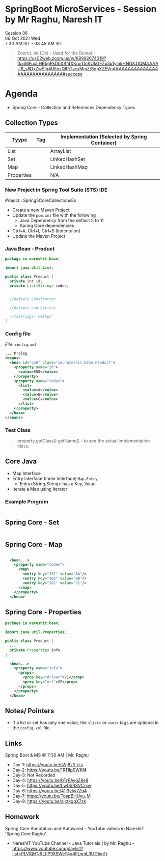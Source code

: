 # SpringBoot MicroServices - Session by Mr Raghu, Naresh IT

Session 06 \
06 Oct 2021 Wed \
7 30 AM IST - 08 45 AM IST

> Zoom Link (Old - Used for the Demo) : https://us02web.zoom.us/w/89992674319?tk=jMFucLHR5gPkDbXBf4XKrurDoKUkGFZu3u1yihkHNG8.DQMAAAAU8_s8DxZwSlg4UEozQlRjTzcxMmZtSnpXZEVnAAAAAAAAAAAAAAAAAAAAAAAAAAAAAA#success


# Agenda

* Spring Core - Collection and References Dependency Types

## Collection Types

| Tyype | Tag | Implementation (Selected by Spring Container) |
| ---- | --- | -------------- |
| List  |  <list>  | ArrayList |
| Set   |  <set>  | LinkedHashSet |
| Map   |  <map>  | LinkedHashMap |
| Properties | <props> | N/A |

### New Project in Spring Tool Suite (STS) IDE

*Project* : Spring5CoreCollectionsEx

* Create a new Maven Project
* Update the `pom.xml` file with the following
  * Java Dependency from the default 5 to 11
  * Spring Core dependencies
* Ctrl+A, Ctrl+I, Ctrl+S (Indentaion)
* Update the Maven Project

### Java Bean - Product

```java
package in.nareshit.bean;

import java.util.List;

public class Product {
  private int id;
  private List<String> codes;


  //Default Constructor

  //Getters and Setters

  //toString() method
}
```

### Config file

*File*: `config.xml`

```xml
... Prolog
<beans>
  <bean id="pob" class="in.nareshit.bean.Product">
    <property name="id">
      <value>850</value>
    </property>
    <property name="codes">
      <list>
        <value>A</value>
        <value>B</value>
        <value>C</value>
      </list>
    </property>    
  </bean>
</beans>

```

### Test Class

> property.getClass().getName() - to see the actual implementation class.

## Core Java

* Map Interface
* Entry Interface (Inner Interface) `Map.Entry`,
  * Entry<String,String> has a Key, Value
* Iterate a Map using Iterator

### Example Program

```java

```

## Spring Core - Set

```java

```

## Spring Core - Map

```java
```

```xml
  <bean...>
    <property name="codes">
      <map>
        <entry key="101" value="AA"/>
        <entry key="102" value="BB"/>
        <entry key="102" value="CC"/>
      </map>
    </property>
  </bean>
```

## Spring Core - Properties

```java
package in.nareshit.bean;

import java.util.Properties;

public class Product {
  ...
  private Properties info;
}
```

```xml
  <bean...>
    <property name="info">
      <props>
        <prop key="driver">V1</prop>
        <prop key="url">V2</prop>
      </props>
    </property>
  </bean>
```

## Notes/ Pointers

* If a list or set has only one value, the `<list>` or `<set>` tags are optional in the `config.xml` file.

## Links

Spring Boot & MS @ 7:30 AM | Mr. Raghu

* Day-1: https://youtu.be/sWj8zY-iits
* Day-2: https://youtu.be/1R11lpSWKf4
* Day-3: Not Recorded
* Day-4: https://youtu.be/bTrPAyqZ8e8
* Day-5: https://youtu.be/Lw0bRSVCrxw
* Day-6: https://youtu.be/41j3ylw7Zq4
* Day-7: https://youtu.be/TospBHUvu_M
* Day-8: https://youtu.be/ajctkgqX7zk

## Homework

Spring Core Annotation and Autowired - YouTube videos in NareshIT 'Spring Core Raghu'

* NareshIT YouTube Channel - Java Tutorials | by Mr. Raghu - https://www.youtube.com/playlist?list=PLVlQHNRLflP9XSWeY4x4FLwnL3UOIxnTr

